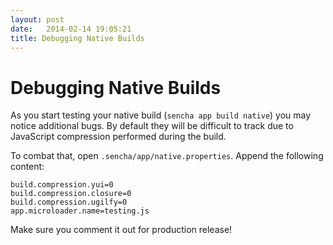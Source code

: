 ```yaml
---
layout: post
date:   2014-02-14 19:05:21
title: Debugging Native Builds
---
```


Debugging Native Builds
=======================

As you start testing your native build (`sencha app build native`) you may notice additional bugs. By default they will be difficult to track due to JavaScript compression performed during the build. 

To combat that, open `.sencha/app/native.properties`. Append the following content:

```
build.compression.yui=0
build.compression.closure=0
build.compression.ugilfy=0
app.microloader.name=testing.js
```

Make sure you comment it out for production release!